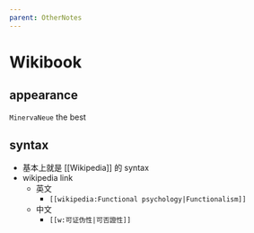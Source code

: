 ```yaml
---
parent: OtherNotes
---
```

# Wikibook
## appearance
`MinervaNeue` the best
## syntax
- 基本上就是 [[Wikipedia]] 的 syntax
- wikipedia link
	- 英文
		- `[[wikipedia:Functional psychology|Functionalism]]`
	- 中文
		- `[[w:可证伪性|可否證性]]`
